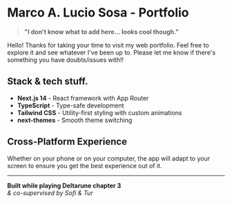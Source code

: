 # Marco A. Lucio Sosa - Portfolio

> **"I don't know what to add here... looks cool though."**

Hello! Thanks for taking your time to visit my web portfolio. Feel free to explore it and see whatever I've been up to. Please let me know if there's something you have doubts/issues with!!


## Stack & tech stuff.

- **Next.js 14** - React framework with App Router
- **TypeScript** - Type-safe development
- **Tailwind CSS** - Utility-first styling with custom animations
- **next-themes** - Smooth theme switching


## Cross-Platform Experience

Whether on your phone or on your computer, the app will adapt to your screen to ensure you get the best experience out of it.

---

**Built while playing Deltarune chapter 3**  
*& co-supervised by Sofi & Tur*

